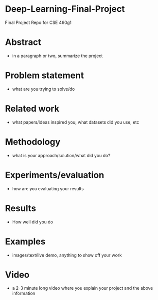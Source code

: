 # Deep-Learning-Final-Project
Final Project Repo for CSE 490g1

# Abstract
- in a paragraph or two, summarize the project
# Problem statement 
- what are you trying to solve/do
# Related work 
- what papers/ideas inspired you, what datasets did you use, etc
# Methodology 
- what is your approach/solution/what did you do?
# Experiments/evaluation 
- how are you evaluating your results
# Results 
- How well did you do
# Examples 
- images/text/live demo, anything to show off your work
# Video 
- a 2-3 minute long video where you explain your project and the above information
